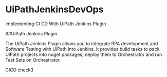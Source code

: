 # UiPathJenkinsDevOps
Implementing CI CD With UiPath Jenkins Plugin


##UiPath Jenkins Plugin

The UiPath Jenkins Plugin allows you to integrate RPA development and Software Testing with UiPath into Jenkins.
It provides build tasks to pack UiPath projects into nuget packages, deploy them to Orchestrator and run Test Sets on Orchestrator.

CICD check3
